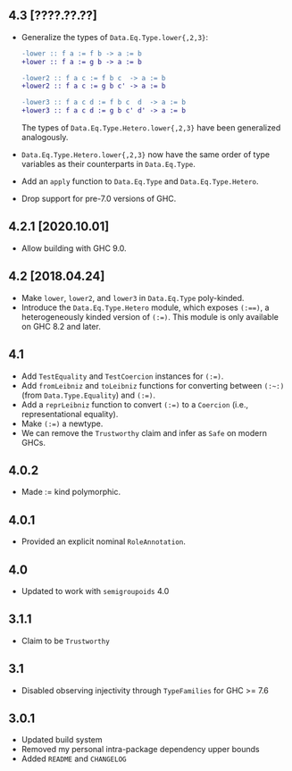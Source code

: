 4.3 [????.??.??]
----------------
* Generalize the types of `Data.Eq.Type.lower{,2,3}`:

  ```diff
  -lower :: f a := f b -> a := b
  +lower :: f a := g b -> a := b

  -lower2 :: f a c := f b c  -> a := b
  +lower2 :: f a c := g b c' -> a := b

  -lower3 :: f a c d := f b c  d  -> a := b
  +lower3 :: f a c d := g b c' d' -> a := b
  ```

  The types of `Data.Eq.Type.Hetero.lower{,2,3}` have been generalized
  analogously.
* `Data.Eq.Type.Hetero.lower{,2,3}` now have the same order of type variables
  as their counterparts in `Data.Eq.Type`.
* Add an `apply` function to `Data.Eq.Type` and `Data.Eq.Type.Hetero`.
* Drop support for pre-7.0 versions of GHC.

4.2.1 [2020.10.01]
------------------
* Allow building with GHC 9.0.

4.2 [2018.04.24]
----------------
* Make `lower`, `lower2`, and `lower3` in `Data.Eq.Type` poly-kinded.
* Introduce the `Data.Eq.Type.Hetero` module, which exposes `(:==)`, a
  heterogeneously kinded version of `(:=)`. This module is only available
  on GHC 8.2 and later.

4.1
---
* Add `TestEquality` and `TestCoercion` instances for `(:=)`.
* Add `fromLeibniz` and `toLeibniz` functions for converting between `(:~:)`
  (from `Data.Type.Equality`) and `(:=)`.
* Add a `reprLeibniz` function to convert `(:=)` to a `Coercion`
  (i.e., representational equality).
* Make `(:=)` a newtype.
* We can remove the `Trustworthy` claim and infer as `Safe` on modern GHCs.

4.0.2
-----
* Made := kind polymorphic.

4.0.1
-----
* Provided an explicit nominal `RoleAnnotation`.

4.0
---
* Updated to work with `semigroupoids` 4.0

3.1.1
-----
* Claim to be `Trustworthy`

3.1
---
* Disabled observing injectivity through `TypeFamilies` for GHC >= 7.6

3.0.1
-----
* Updated build system
* Removed my personal intra-package dependency upper bounds
* Added `README` and `CHANGELOG`
